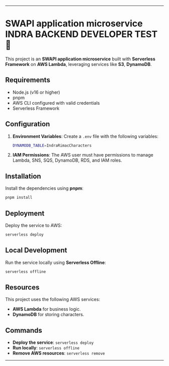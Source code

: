 
---

# SWAPI application microservice INDRA BACKEND DEVELOPER TEST 🚀

This project is an **SWAPI application microservice** built with **Serverless Framework** on **AWS Lambda**, leveraging services like **S3**, **DynamoDB**.

## Requirements

- Node.js (v16 or higher)
- pnpm
- AWS CLI configured with valid credentials
- Serverless Framework

## Configuration

1. **Environment Variables**: Create a `.env` file with the following variables:

    ```bash
    DYNAMODB_TABLE=IndraRimacCharacters
    ```

2. **IAM Permissions**: The AWS user must have permissions to manage Lambda, SNS, SQS, DynamoDB, RDS, and IAM roles.

## Installation

Install the dependencies using **pnpm**:

```bash
pnpm install
```

## Deployment

Deploy the service to AWS:

```bash
serverless deploy
```

## Local Development

Run the service locally using **Serverless Offline**:

```bash
serverless offline
```

## Resources

This project uses the following AWS services:
- **AWS Lambda** for business logic.
- **DynamoDB** for storing characters.

## Commands

- **Deploy the service**: `serverless deploy`
- **Run locally**: `serverless offline`
- **Remove AWS resources**: `serverless remove`

---